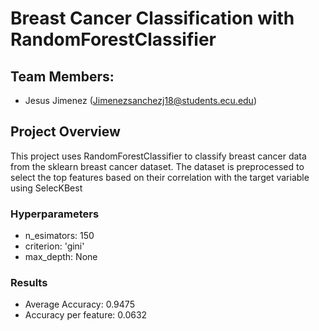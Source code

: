 # Breast Cancer Classification with RandomForestClassifier

## Team Members:
- Jesus Jimenez (Jimenezsanchezj18@students.ecu.edu)

## Project Overview
This project uses RandomForestClassifier to classify breast cancer data from the sklearn breast cancer dataset. The dataset is preprocessed to select the top features based on their correlation with the target variable using SelecKBest

### Hyperparameters
- n_esimators: 150
- criterion: 'gini'
- max_depth: None

### Results
- Average Accuracy: 0.9475
- Accuracy per feature: 0.0632
